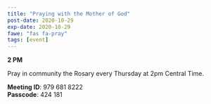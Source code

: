 ```yaml
---
title: "Praying with the Mother of God"
post-date: 2020-10-29
exp-date: 2020-10-29
fawe: "fas fa-pray"
tags: [event]
---
```

**2 PM**

Pray in community the Rosary every Thursday at 2pm Central Time.

<b>Meeting ID</b>: 979 681 8222
<br>
<b>Passcode</b>: 424 181